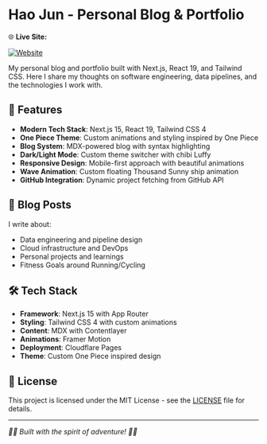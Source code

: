 # Hao Jun - Personal Blog & Portfolio

🌐 **Live Site:**

[![Website](https://img.shields.io/badge/Website-snghaojun.com-green?style=for-the-badge&logo=vercel)](https://snghaojun.com)

My personal blog and portfolio built with Next.js, React 19, and Tailwind CSS. Here I share my thoughts on software engineering, data pipelines, and the technologies I work with.

## 🚀 Features

- **Modern Tech Stack**: Next.js 15, React 19, Tailwind CSS 4
- **One Piece Theme**: Custom animations and styling inspired by One Piece
- **Blog System**: MDX-powered blog with syntax highlighting
- **Dark/Light Mode**: Custom theme switcher with chibi Luffy
- **Responsive Design**: Mobile-first approach with beautiful animations
- **Wave Animation**: Custom floating Thousand Sunny ship animation
- **GitHub Integration**: Dynamic project fetching from GitHub API

## 📝 Blog Posts

I write about:

- Data engineering and pipeline design
- Cloud infrastructure and DevOps
- Personal projects and learnings
- Fitness Goals around Running/Cycling

## 🛠️ Tech Stack

- **Framework**: Next.js 15 with App Router
- **Styling**: Tailwind CSS 4 with custom animations
- **Content**: MDX with Contentlayer
- **Animations**: Framer Motion
- **Deployment**: Cloudflare Pages
- **Theme**: Custom One Piece inspired design

## 📄 License

This project is licensed under the MIT License - see the [LICENSE](LICENSE) file for details.

---

_🏴‍☠️ Built with the spirit of adventure! 🏴‍☠️_
